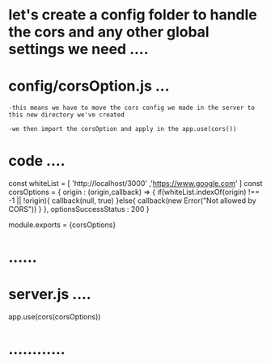 # let's create a config folder to handle the cors and any other global settings we need ....

# config/corsOption.js ...

    -this means we have to move the cors config we made in the server to  this new directory we've created

    -we then import the corsOption and apply in the app.use(cors())

# code ....

const whiteList = [
'http://localhost/3000'
,'https://www.google.com'
]
const corsOptions = {
origin : (origin,callback) => {
if(whiteList.indexOf(origin) !== -1 || !origin){
callback(null, true)
}else{
callback(new Error("Not allowed by CORS"))
}
},
optionsSuccessStatus : 200
}

module.exports = {corsOptions}

# ......

# server.js ....

app.use(cors(corsOptions))

# ............




